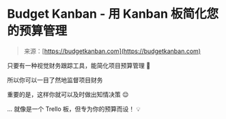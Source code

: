 <!--yml

category: 未分类

date: 2024-05-29 12:43:24

-->

# Budget Kanban - 用 Kanban 板简化您的预算管理

> 来源：[https://budgetkanban.com](https://budgetkanban.com)

只要有一种视觉财务跟踪工具，能简化项目预算管理 🤔

所以你可以一目了然地监督项目财务

重要的是，这样你就可以及时做出知情决策 😌

... 就像是一个 Trello 板，但专为你的预算而设！ 💡
